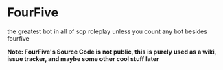 # FourFive
the greatest bot in all of scp roleplay unless you count any bot besides fourfive

**Note: FourFive's Source Code is not public, this is purely used as a wiki, issue tracker, and maybe some other cool stuff later**
